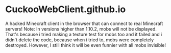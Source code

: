 # CuckooWebClient.github.io
A hacked Minecraft client in the browser that can connect to real Minecraft servers!
Note: In versions higher than 1.10.2, mobs will not be displayed. That's because i tried making a texture test for mobs too and it failed and i didn't delete the code, because when i tried to, mobs were completely destroyed. However, I still think it will be even funnier with all mobs invisible!
